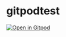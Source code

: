 # gitpodtest

[![Open in Gitpod](https://gitpod.io/button/open-in-gitpod.svg)](https:/gitpod.io/#https://github.com/dawsonwhi/gitpodtest)
